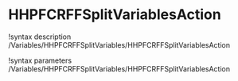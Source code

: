 <!-- MOOSE Documentation Stub: Remove this when content is added. -->

# HHPFCRFFSplitVariablesAction

!syntax description /Variables/HHPFCRFFSplitVariables/HHPFCRFFSplitVariablesAction

!syntax parameters /Variables/HHPFCRFFSplitVariables/HHPFCRFFSplitVariablesAction
